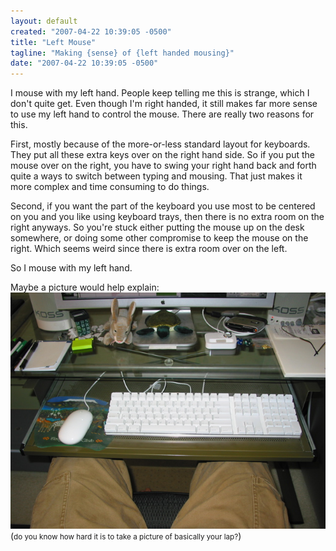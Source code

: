 ```yaml
---
layout: default
created: "2007-04-22 10:39:05 -0500"
title: "Left Mouse"
tagline: "Making {sense} of {left handed mousing}"
date: "2007-04-22 10:39:05 -0500"
---
```



I mouse with my left hand.  People keep telling me this is strange, which I don't quite get.  Even though I'm right handed, it still makes far more sense to use my left hand to control the mouse.  There are really two reasons for this.

First, mostly because of the more-or-less standard layout for keyboards.  They put all these extra keys over on the right hand side.  So if you put the mouse over on the right, you have to swing your right hand back and forth quite a ways to switch between typing and mousing.  That just makes it more complex and time consuming to do things.  

Second, if you want the part of the keyboard you use most to be centered on you and you like using keyboard trays, then there is no extra room on the right anyways.  So you're stuck either putting the mouse up on the desk somewhere, or doing some other compromise to keep the mouse on the right.  Which seems weird since there is extra room over on the left.

So I mouse with my left hand.

Maybe a picture would help explain:
<img src="/images/mouseonleft.jpg">
(<small>do you know how hard it is to take a picture of basically your lap?</small>)

